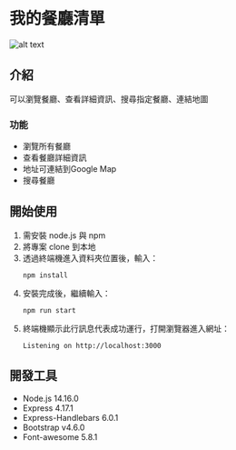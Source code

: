 # 我的餐廳清單
![alt text](http://url/to/img.png)
## 介紹
可以瀏覽餐廳、查看詳細資訊、搜尋指定餐廳、連結地圖
### 功能
* 瀏覽所有餐廳
* 查看餐廳詳細資訊
* 地址可連結到Google Map
* 搜尋餐廳
## 開始使用
1. 需安裝 node.js 與 npm
2. 將專案 clone 到本地
3. 透過終端機進入資料夾位置後，輸入：
    ```
    npm install
    ```
4. 安裝完成後，繼續輸入：
    ```
    npm run start
    ```
5. 終端機顯示此行訊息代表成功運行，打開瀏覽器進入網址：
    ```
    Listening on http://localhost:3000
    ```
## 開發工具
* Node.js 14.16.0
* Express 4.17.1
* Express-Handlebars 6.0.1
* Bootstrap v4.6.0
* Font-awesome 5.8.1
